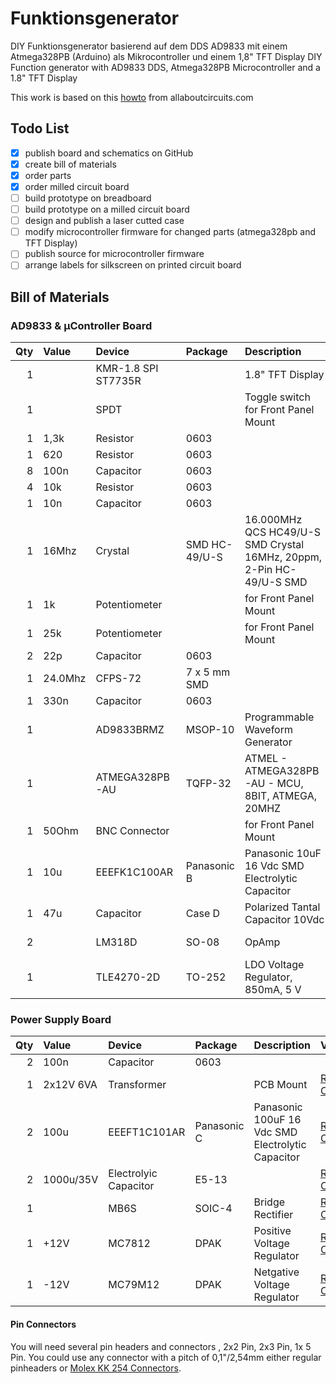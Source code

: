 # Funktionsgenerator
DIY Funktionsgenerator basierend auf dem DDS AD9833 mit einem Atmega328PB (Arduino) als Mikrocontroller und einem 1,8" TFT Display
DIY Function generator with AD9833 DDS, Atmega328PB Microcontroller and a 1.8" TFT Display

This work is based on this [howto](https://www.allaboutcircuits.com/projects/how-to-DIY-waveform-generator-analog-devices-ad9833-ATmega328p/) from allaboutcircuits.com

## Todo List

- [x] publish board and schematics on GitHub
- [x] create bill of materials
- [x] order parts
- [x] order milled circuit board 
- [ ] build prototype on breadboard
- [ ] build prototype on a milled circuit board
- [ ] design and publish a laser cutted case
- [ ] modify microcontroller firmware for changed parts (atmega328pb and TFT Display)
- [ ] publish source for microcontroller firmware 
- [ ] arrange labels for silkscreen on printed circuit board

## Bill of Materials
### AD9833 & µController Board

| Qty | Value | Device | Package | Description | Vendor | Price |
| ---: | :--- | :--- | :--- | :--- | :--- | ---: |
| 1 | | KMR-1.8 SPI ST7735R | | 1.8" TFT Display |  [eBay](https://www.ebay.de/sch/i.html?_from=R40&_trksid=m570.l1313&_nkw=1%2C8%22+tft+spi+st7735r&_sacat=0) | 2,88€ |
| 1 | | SPDT | | Toggle switch for Front Panel Mount | [eBay](https://www.ebay.de/sch/i.html?_from=R40&_trksid=p2380057.m570.l1313.TR12.TRC2.A0.H0.Xtoggle+switch+12mm.TRS0&_nkw=toggle+switch+12mm&_sacat=0) | 3,00€ |
| 1 | 1,3k | Resistor | 0603 | | | 0,01€
| 1 | 620 | Resistor | 0603 |||0,01€|
| 8 | 100n | Capacitor | 0603 | | | 0,01€
| 4 | 10k | Resistor | 0603 ||| 0,01€|
| 1 | 10n | Capacitor| 0603||| 0,01€ |
| 1 |16Mhz | Crystal | SMD HC-49/U-S | 16.000MHz QCS HC49/U-S SMD Crystal 16MHz, 20ppm, 2-Pin HC-49/U-S SMD | [RS Components](https://de.rs-online.com/web/p/quarzmodule/8149535/)|0,25€|
| 1 | 1k |Potentiometer|| for Front Panel Mount | [RS Components](https://de.rs-online.com/web/p/products/8427030/)| 5,88€|
| 1 | 25k | Potentiometer || for Front Panel Mount| [RS Components](https://de.rs-online.com/web/p/products/8427059/)| 5,85€|
| 2 | 22p | Capacitor | 0603 | || 0,01€|
| 1 | 24.0Mhz | CFPS-72 | 7 x 5 mm SMD | | [RS Components](https://de.rs-online.com/web/p/products/8141581/)|1,25€|
|1 | 330n | Capacitor | 0603 | || 0,01€|
| 1 | | AD9833BRMZ | MSOP-10 | Programmable Waveform Generator | [Mouser](https://www.mouser.de/ProductDetail/Analog-Devices/AD9833BRMZ?qs=BpaRKvA4VqFt3Bdw9RBKCQ%3D%3D&gclid=Cj0KCQjwjtLZBRDLARIsAKT6fXx8JGdQ5f7k4kLWN22pvajQKU_Hv3pxUgl8WFMx-up7iK0Du9SND08aAm8KEALw_wcB) or [eBay](https://www.ebay.de/sch/i.html?_osacat=0&_odkw=AD9833BRMZ&_from=R40&_trksid=m570.l1313&_nkw=AD9833BRMZ+msop&_sacat=0)|7,79€|
| 1 | | ATMEGA328PB-AU | TQFP-32 | ATMEL - ATMEGA328PB-AU - MCU, 8BIT, ATMEGA, 20MHZ | [RS Components](https://de.rs-online.com/web/p/products/1468920/)|1,61€|
| 1 | 50Ohm | BNC Connector | | for Front Panel Mount | [RS Components](https://de.rs-online.com/web/p/products/5121174/)|2,15€|
| 1 | 10u | EEEFK1C100AR | Panasonic B | Panasonic 10uF 16 Vdc SMD Electrolytic Capacitor | [RS Components](https://de.rs-online.com/web/p/products/0565572/)|0,45€|
| 1 | 47u | Capacitor | Case D| Polarized Tantal Capacitor 10Vdc | [RS Components](https://de.rs-online.com/web/p/products/6993175/) | 0,36€|
| 2 | | LM318D | SO-08 | OpAmp | [RS Components](https://de.rs-online.com/web/p/products/6610524/) | 1,64€|
| 1 | | TLE4270-2D | TO-252 | LDO Voltage Regulator, 850mA, 5 V | [RS Components](https://de.rs-online.com/web/p/ldo-spannungsregler/1109087/) | 2,44€|


### Power Supply Board

| Qty | Value | Device | Package | Description | Vendor | Price |
| ---: | :--- | :--- | :--- | :--- | :--- | ---: |
|2 | 100n| Capacitor | 0603 | ||| 0,01€|
|1 | 2x12V 6VA | Transformer | | PCB Mount | [RS Components](https://de.rs-online.com/web/p/products/1213841/) | 5,75€|
|2 | 100u | EEEFT1C101AR | Panasonic C | Panasonic 100uF 16 Vdc SMD Electrolytic Capacitor | [RS Components](https://de.rs-online.com/web/p/aluminium-elektrolytkondensatoren/7472499/) | 0,35€|
|2 | 1000u/35V | Electrolyic Capacitor |E5-13| | [RS Components](https://de.rs-online.com/web/p/aluminium-elektrolytkondensatoren/7111337/) | 0,46€|
|1 | | MB6S| SOIC-4 | Bridge Rectifier | [RS Components](https://de.rs-online.com/web/p/products/6290322/)|0,35€|
| 1 |+12V| MC7812|DPAK| Positive Voltage Regulator| [RS Components](https://de.rs-online.com/web/p/products/6889250/)|0,70€|
|1|-12V| MC79M12|DPAK | Netgative Voltage Regulator|[RS Components](https://de.rs-online.com/web/p/products/6889326/)|0,65€|

#### Pin Connectors
You will need several pin headers and connectors , 2x2 Pin, 2x3 Pin, 1x 5 Pin. You could use any connector with a pitch of 0,1"/2,54mm either regular pinheaders or [Molex KK 254 Connectors](https://de.rs-online.com/web/c/steckverbinder/leiterplattensteckverbinder/leiterplatten-header/?redirect-relevancy-data=636F3D3126696E3D4931384E53656172636847656E65726963266C753D6465266D6D3D6D61746368616C6C7061727469616C26706D3D5E2E2A2426706F3D31333326736E3D592673723D52656469726563742673743D43415443485F414C4C5F44454641554C542673633D592677633D4E4F4E45267573743D73746966746C6569737465267374613D73746966746C656973746526&r=f&applied-dimensions=4294965668,4293240458,4294519411,4294519436,4294516238,4294878123).
